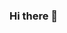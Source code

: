 ### Hi there 👋

<!--
**JustinMclain13/JustinMclain13** is a ✨ _special_ ✨ repository because its `README.md` (this file) appears on your GitHub profile.

Here are some ideas to get you started:

- 🔭 I’m currently working on Techonology
- 🌱 I’m currently learning Computer Science
- 👯 I’m looking to collaborate on Systems
- 🤔 I’m looking for help with Systems and techonology
- 💬 Ask me about anything
- 📫 How to reach me: Email
- 😄 Pronouns: He/Him
- ⚡ Fun fact: I Like reading
-->
